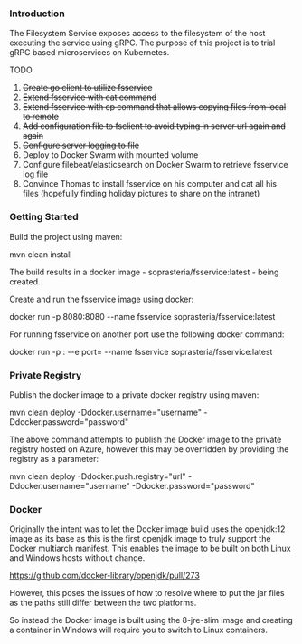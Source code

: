 ### Introduction

The Filesystem Service exposes access to the filesystem of the host executing the service using gRPC. The purpose of this project is to trial gRPC based microservices on Kubernetes.

TODO

1. ~~Create go client to utilize fsservice~~
2. ~~Extend fsservice with cat command~~
3. ~~Extend fsservice with cp command that allows copying files from local to remote~~
4. ~~Add configuration file to fsclient to avoid typing in server url again and again~~
5. ~~Configure server logging to file~~
6. Deploy to Docker Swarm with mounted volume
7. Configure filebeat/elasticsearch on Docker Swarm to retrieve fsservice log file
8. Convince Thomas to install fsservice on his computer and cat all his files (hopefully finding holiday pictures to share on the intranet)

### Getting Started

Build the project using maven:

mvn clean install

The build results in a docker image - soprasteria/fsservice:latest - being created. 

Create and run the fsservice image using docker:

docker run -p 8080:8080 --name fsservice soprasteria/fsservice:latest 

For running fsservice on another port use the following docker command:

docker run -p <port>:<port> --e port=<port> --name fsservice soprasteria/fsservice:latest

### Private Registry

Publish the docker image to a private docker registry using maven:

mvn clean deploy -Ddocker.username="username" -Ddocker.password="password"

The above command attempts to publish the Docker image to the private registry hosted on Azure, however this may be overridden by providing the registry as a parameter:

mvn clean deploy -Ddocker.push.registry="url" -Ddocker.username="username" -Ddocker.password="password"

### Docker

Originally the intent was to let the Docker image build uses the openjdk:12 image as its base as this is the first openjdk image to truly support the Docker multiarch manifest. This enables the image to be built on both Linux and Windows hosts without change.

https://github.com/docker-library/openjdk/pull/273



However, this poses the issues of how to resolve where to put the jar files as the paths still differ between the two platforms.

So instead the Docker image is built using the 8-jre-slim image and creating a container in Windows will require you to switch to Linux containers.